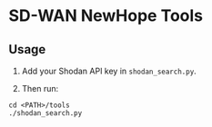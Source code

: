 # SD-WAN NewHope Tools

## Usage

1. Add your Shodan API key in `shodan_search.py`.

2. Then run:
  ```
  cd <PATH>/tools
  ./shodan_search.py
  ```
